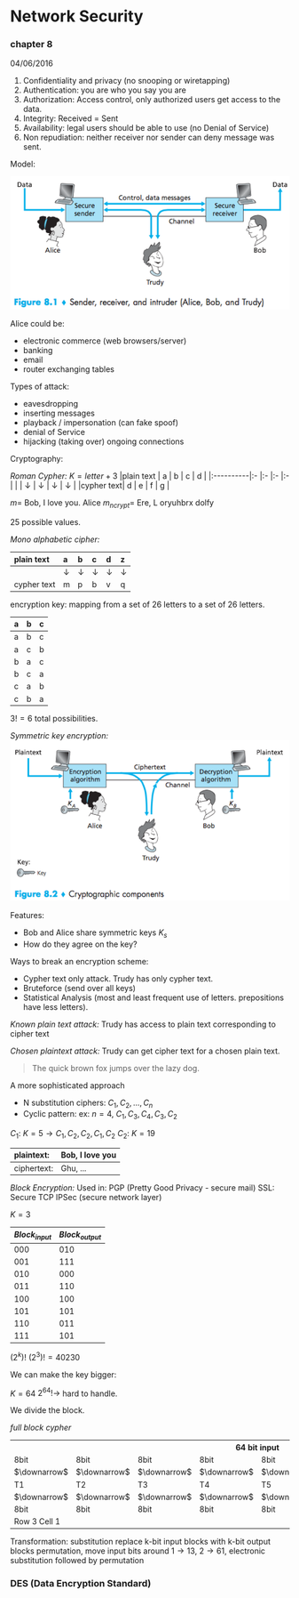 # Network Security #
### chapter 8 ###
04/06/2016

1. Confidentiality and privacy (no snooping or wiretapping)
2. Authentication: you are who you say you are
3. Authorization: Access control, only authorized users get access to the data.
4. Integrity: Received = Sent
5. Availability: legal users should be able to use (no Denial of Service)
6. Non repudiation: neither receiver nor sender can deny message was sent.

Model:

![f-8-1.png](f-8-1.png)

Alice could be:

- electronic commerce (web browsers/server)
- banking
- email
- router exchanging tables

Types of attack:
- eavesdropping
- inserting messages
- playback / impersonation (can fake spoof)
- denial of Service
- hijacking (taking over) ongoing connections

Cryptography:

_Roman Cypher:_
$K = letter+3$
|plain text | a | b | c | d |
|:----------|:- |:- |:- |:- |
|           | $\downarrow$ | $\downarrow$ | $\downarrow$ | $\downarrow$ |
|cypher text| d | e | f | g |

$m=$ Bob, I love you. Alice
$m_{ncrypt}=$ Ere, L oryuhbrx dolfy

25 possible values.

_Mono alphabetic cipher:_

| plain text | a | b | c | d | z |
| :--------- |:- |:- |:- |:- |:- |
|        |$\downarrow$|$\downarrow$|$\downarrow$|$\downarrow$|$\downarrow$|
| cypher text| m | p | b | v | q |

encryption key: mapping from a set of 26 letters to a set of 26 letters.

|a|b|c|
|:-|:-|:-|
|a|b|c|
|a|c|b|
|b|a|c|
|b|c|a|
|c|a|b|
|c|b|a|

$3!=6$ total possibilities.

_Symmetric key encryption:_
![f-8-2.png](f-8-2.png)

Features:

- Bob and Alice share symmetric keys $K_s$
- How do they agree on the key?

Ways to break an encryption scheme:

- Cypher text only attack. Trudy has only cypher text.
- Bruteforce (send over all keys)
- Statistical Analysis (most and least frequent use of letters. prepositions have less letters).

_Known plain text attack:_ Trudy has access to plain text corresponding to cipher text

_Chosen plaintext attack:_ Trudy can get cipher text for a chosen plain text.

> The quick brown fox jumps over the lazy dog.

A more sophisticated approach
- N substitution ciphers: $C_1, C_2, ..., C_n$
- Cyclic pattern:
ex: $n=4$, $C_1, C_3, C_4, C_3, C_2$

$C_1$: $K=5 \rightarrow C_1, C_2, C_2, C_1, C_2$
$C_2$: $K=19$

| plaintext: | Bob, I love you|
| :--------- | :------------- |
| ciphertext:| Ghu, ...       |

_Block Encryption:_
Used in:
PGP (Pretty Good Privacy - secure mail)
SSL: Secure TCP
IPSec (secure network layer)

$K=3$

| $Block_{input}$ | $Block_{output}$ |
| :------------- | :------------- |
|000|010|
|001|111|
|010|000|
|011|110|
|100|100|
|101|101|
|110|011|
|111|101|

$(2^k)!$
$(2^3)!=40230$

We can make the key bigger:

$K=64$
$2^64! \rightarrow$ hard to handle.


We divide the block.

_full block cypher_
<table>
<th colspan="8">64 bit input</th>
<tr>
  <td>8bit</td>
  <td>8bit</td>
  <td>8bit</td>
  <td>8bit</td>
  <td>8bit</td>
  <td>8bit</td>
  <td>8bit</td>
  <td>8bit</td>
</tr>
<tr>
  <td>$\downarrow$</td>
  <td>$\downarrow$</td>
  <td>$\downarrow$</td>
  <td>$\downarrow$</td>
  <td>$\downarrow$</td>
  <td>$\downarrow$</td>
  <td>$\downarrow$</td>
  <td>$\downarrow$</td>
</tr>
<tr>
  <td>T1</td>
  <td>T2</td>
  <td>T3</td>
  <td>T4</td>
  <td>T5</td>
  <td>T6</td>
  <td>T7</td>
  <td>T8</td>
</tr>
<tr>
  <td>$\downarrow$</td>
  <td>$\downarrow$</td>
  <td>$\downarrow$</td>
  <td>$\downarrow$</td>
  <td>$\downarrow$</td>
  <td>$\downarrow$</td>
  <td>$\downarrow$</td>
  <td>$\downarrow$</td>
</tr>
<tr>
  <td>8bit</td>
  <td>8bit</td>
  <td>8bit</td>
  <td>8bit</td>
  <td>8bit</td>
  <td>8bit</td>
  <td>8bit</td>
  <td>8bit</td>
</tr>
<tr><td colspan="8">Row 3 Cell 1</td></tr>
</table>

Transformation:
substitution replace k-bit input blocks with k-bit output blocks
permutation, move input bits around
$1\rightarrow 13$, $2\rightarrow 61$, electronic
substitution followed by permutation

### DES (Data Encryption Standard) ###
